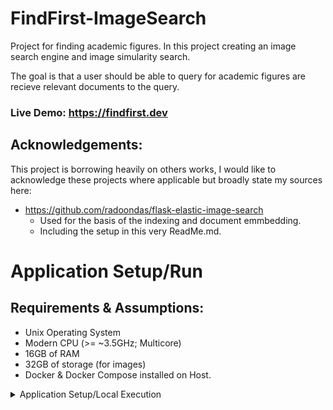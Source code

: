 # FindFirst-ImageSearch
Project for finding academic figures. In this project creating an image search engine and 
image simularity search. 

The goal is that a user should be able to query for academic figures are recieve relevant documents to the query. 

### Live Demo: https://findfirst.dev

## Acknowledgements: 
This project is borrowing heavily on others works, I would like to acknowledge these projects where applicable but
broadly state my sources here: 

- https://github.com/radoondas/flask-elastic-image-search 
  - Used for the basis of the indexing and document emmbedding. 
  - Including the setup in this very ReadMe.md.

# Application Setup/Run
## Requirements & Assumptions: 
- Unix Operating System
- Modern CPU (>= ~3.5GHz; Multicore)
- 16GB of RAM
- 32GB of storage (for images)
- Docker & Docker Compose installed on Host.
<details><summary>Application Setup/Local Execution</summary>

### 0 Step. 
We must set up a Python environment to use scripts for image embeddings. 
```bash
$ cd python/
$ python3 -m venv .venv
$ source .venv/bin/activate
$ pip install -r requirements.txt
```

### 1. Elasticsearch cluster
You can use the docker-compose bundled in the repository, your cluster.
To run the Elasticsearch cluster locally, use the following docker-compose example.
```bash
# Only start up some of the static. 
$ docker-compose up setup es01 es02 kibana
```
Check if the cluster is running using Kibana or `curl` or simple check the containers statuses.

Once the cluster is up and running, get the CA certificate out from the Elasticsearch cluster to use it in the rest of the setup.
```bash
$ docker cp findfirst-es01-1://usr/share/elasticsearch/config/certs/ca/ca.crt ./conf
```

### 2. Generate image embeddings
Generate the image embeddings from the photos. These embeddings will be used for kNN (vector) search in Elasticsearch.

**Put all the photos in to the folder `{workspaceFolder}/data` ** . 
In this environment the following directory structure was used:
```
data/
├── SciFig
│   ├── metadata
│   └── png
└── SciFig-pilot
    ├── algorithms
    ├── architecture diagram
    ├── bar charts
    ├── boxplots
    ├── confusion matrix
    ├── graph
    ├── Line graph_chart
    ├── maps
    ├── metadata
    ├── natural images
    ├── neural networks
    ├── NLP text_grammar_eg
    ├── pareto
    ├── pie chart
    ├── png
    ├── scatter plot
    ├── Screenshots
    ├── tables
    ├── trees
    ├── venn diagram
    └── word cloud
```
```bash
$ cd python/image_embeddings/image_processing
$ python3 create-image-embeddings.py --es_host='https://127.0.0.1:9200' \
  --es_user='elastic' --es_password='changeme' \
  --ca_certs='../../../conf/ca.crt'
```

By default the SciFig-pilot is used, but easy to switch by providing the parameter to the create image script `--data_path <PATH>`

In production data/SciFig is used. Testing and optimization the test dataset SciFig-Pilot is used. 
#### About the data
##### SciFig
- metadata: contianing json about the images that used in the frontend. 
  - Name
  - Caption
- png: Contains dataset of images
##### SciFig-Pilot
- png: contains flattend (combined) images of each subdirectory.
- Labels: The labels for the test set is the directory where the images are located, e.g. `word cloud, trees, etc.` directories. 
```bash
# command used for flattening 
$ cd dataset; mkdir png
$ cd SciFig-pilot;
$ find . -type f -print0 | xargs -0 cp ../png;
$ mv ../png .
```

## 3. Spring Setup
Spring requires that the user have a private and public key before starting this service. 
```bash
$ cd conf
$ chmod u+x createServerKey.sh
$ ./createServerKey.sh
$ ../
```

## 4. Frontend 
Since the application is using the image dataset, NextJS needs those images at compile time. 

```bash
# Either dataset can be used. 
$ cp -r data/SciFig-pilot/png
$ frontend/public/png
```

## Run the Application Stack
```bash
$ docker compose up db frontend backend
```
</details>
